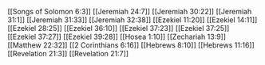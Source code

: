 [[Songs of Solomon 6:3]]
[[Jeremiah 24:7]]
[[Jeremiah 30:22]]
[[Jeremiah 31:1]]
[[Jeremiah 31:33]]
[[Jeremiah 32:38]]
[[Ezekiel 11:20]]
[[Ezekiel 14:11]]
[[Ezekiel 28:25]]
[[Ezekiel 36:10]]
[[Ezekiel 37:23]]
[[Ezekiel 37:25]]
[[Ezekiel 37:27]]
[[Ezekiel 39:28]]
[[Hosea 1:10]]
[[Zechariah 13:9]]
[[Matthew 22:32]]
[[2 Corinthians 6:16]]
[[Hebrews 8:10]]
[[Hebrews 11:16]]
[[Revelation 21:3]]
[[Revelation 21:7]]
